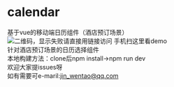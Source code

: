 # calendar
 基于vue的移动端日历组件（酒店预订场景）<br/>
 ![二维码，显示失败请直接用链接访问](https://github.com/jwentao/calendar/blob/master/img/calendar.png)
 手机扫这里看demo
 <br/>
 针对酒店预订场景的日历选择组件<br/>
 本地构建方法：clone后npm install->npm run dev<br/>
 欢迎大家提issues呀<br/>
 如有需要可e-maril:jin_wentao@qq.com
